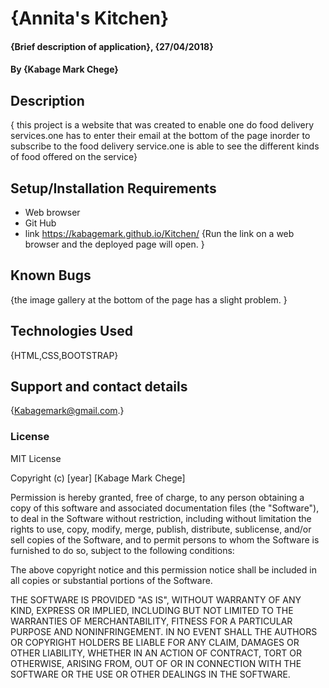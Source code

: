 # {Annita's Kitchen}
#### {Brief description of application}, {27/04/2018}
#### By **{Kabage Mark Chege}**
## Description
{ this  project is a website that was created to enable one do food delivery services.one has to enter their email
  at the bottom of the page inorder to subscribe to the food delivery service.one is able to see the different kinds of food offered on the service}
## Setup/Installation Requirements
* Web browser
* Git Hub
* link https://kabagemark.github.io/Kitchen/
{Run the link on a web browser and the deployed page will open. }
## Known Bugs
{the image gallery at the bottom of the page has a slight problem. }
## Technologies Used
{HTML,CSS,BOOTSTRAP}
## Support and contact details
{Kabagemark@gmail.com.}
### License
MIT License

Copyright (c) [year] [Kabage Mark Chege]

Permission is hereby granted, free of charge, to any person obtaining a copy
of this software and associated documentation files (the "Software"), to deal
in the Software without restriction, including without limitation the rights
to use, copy, modify, merge, publish, distribute, sublicense, and/or sell
copies of the Software, and to permit persons to whom the Software is
furnished to do so, subject to the following conditions:

The above copyright notice and this permission notice shall be included in all
copies or substantial portions of the Software.

THE SOFTWARE IS PROVIDED "AS IS", WITHOUT WARRANTY OF ANY KIND, EXPRESS OR
IMPLIED, INCLUDING BUT NOT LIMITED TO THE WARRANTIES OF MERCHANTABILITY,
FITNESS FOR A PARTICULAR PURPOSE AND NONINFRINGEMENT. IN NO EVENT SHALL THE
AUTHORS OR COPYRIGHT HOLDERS BE LIABLE FOR ANY CLAIM, DAMAGES OR OTHER
LIABILITY, WHETHER IN AN ACTION OF CONTRACT, TORT OR OTHERWISE, ARISING FROM,
OUT OF OR IN CONNECTION WITH THE SOFTWARE OR THE USE OR OTHER DEALINGS IN THE
SOFTWARE.
